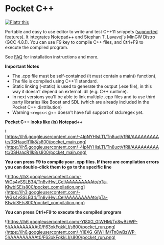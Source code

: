 # Pocket C++ #

<a href='http://flattr.com/thing/1397406/Pocket-C'><img src='http://api.flattr.com/button/flattr-badge-large.png' alt='Flattr this' border='0' title='Flattr this' /></a>

Portable and easy to use editor to write and test C++11 snippets ([supported features](http://gcc.gnu.org/gcc-4.8/cxx0x_status.html)). It integrates [Notepad++](http://notepad-plus-plus.org/) and [Stephan T. Lavavej](http://nuwen.net/stl.html)'s [MinGW Distro](http://nuwen.net/mingw.html) (GCC 4.8.1). You can use F9 key to compile C++ files, and Ctrl+F9 to execute the compiled program.

See [FAQ](FAQ.md) for installation instructions and more.

**Important Notes**

  * The .cpp file must be self-contained (it must contain a main() function),
  * The file is compiled using C++11 standard.
  * Static linking (-static) is used to generate the output (.exe file), in this way it doesn't depend on external .dll (e.g. C++ runtime).
  * In next versions you'll be able to link multiple .cpp files and to use third party libraries like Boost and SDL (which are already included in the Pocket C++ distribution)
  * Warning `<regex>`: g++ doesn't have full support of std::regex yet.

**Pocket C++ looks like (is) Notepad++**

![https://lh5.googleusercontent.com/-4IpNYHlsLTI/Tn8uctVfRiI/AAAAAAAAAtc/0SHaacR1lk8/s800/pocket_main.png](https://lh5.googleusercontent.com/-4IpNYHlsLTI/Tn8uctVfRiI/AAAAAAAAAtc/0SHaacR1lk8/s800/pocket_main.png)

**You can press F9 to compile your .cpp files. If there are compilation errors you can double-click them to go to the specific line**

![https://lh3.googleusercontent.com/-WGs4vSSLB34/Tn8viHwLCeI/AAAAAAAAAto/pTa-KIwbiSE/s800/pocket_compilation.png](https://lh3.googleusercontent.com/-WGs4vSSLB34/Tn8viHwLCeI/AAAAAAAAAto/pTa-KIwbiSE/s800/pocket_compilation.png)

**You can press Ctrl+F9 to execute the compiled program**

![https://lh6.googleusercontent.com/-Yl8XG_GlWHM/Tn8wBzWP-5I/AAAAAAAAAt0/F63okFqkkLI/s800/pocket_run.png](https://lh6.googleusercontent.com/-Yl8XG_GlWHM/Tn8wBzWP-5I/AAAAAAAAAt0/F63okFqkkLI/s800/pocket_run.png)